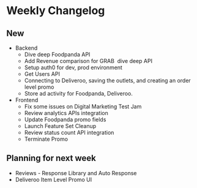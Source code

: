 # Weekly Changelog
## New
- Backend
	- Dive deep Foodpanda API
	- Add Revenue comparison for GRAB  dive deep API
	- Setup auth0 for dev, prod environment 
	- Get Users API
	- Connecting to Deliveroo, saving the outlets, and creating an order level promo
	- Store ad activity for Foodpanda, Deliveroo.
- Frontend
	- Fix some issues on Digital Marketing Test Jam
	- Review analytics APIs integration
	- Update Foodpanda promo fields
	- Launch Feature Set Cleanup
	- Review status count API integration
	- Terminate Promo


## Planning for next week
- Reviews - Response Library and Auto Response  
- Deliveroo Item Level Promo UI